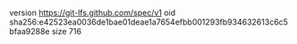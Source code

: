 version https://git-lfs.github.com/spec/v1
oid sha256:e42523ea0036de1bae01deae1a7654efbb001293fb934632613c6c5bfaa9288e
size 716
